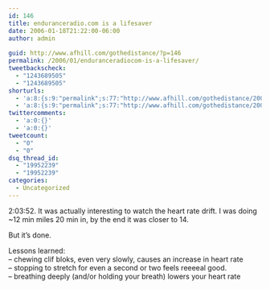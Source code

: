 ```yaml
---
id: 146
title: enduranceradio.com is a lifesaver
date: 2006-01-18T21:22:00-06:00
author: admin
  
guid: http://www.afhill.com/gothedistance/?p=146
permalink: /2006/01/enduranceradiocom-is-a-lifesaver/
tweetbackscheck:
  - "1243689505"
  - "1243689505"
shorturls:
  - 'a:8:{s:9:"permalink";s:77:"http://www.afhill.com/gothedistance/2006/01/enduranceradiocom-is-a-lifesaver/";s:7:"tinyurl";s:25:"http://tinyurl.com/d7qjpu";s:4:"isgd";s:17:"http://is.gd/h9Yn";s:5:"bitly";s:18:"http://bit.ly/L7VP";s:5:"snipr";s:22:"http://snipr.com/ap0qm";s:5:"snurl";s:22:"http://snurl.com/ap0qm";s:7:"snipurl";s:24:"http://snipurl.com/ap0qm";s:4:"trim";s:17:"http://tr.im/cjq9";}'
  - 'a:8:{s:9:"permalink";s:77:"http://www.afhill.com/gothedistance/2006/01/enduranceradiocom-is-a-lifesaver/";s:7:"tinyurl";s:25:"http://tinyurl.com/d7qjpu";s:4:"isgd";s:17:"http://is.gd/h9Yn";s:5:"bitly";s:18:"http://bit.ly/L7VP";s:5:"snipr";s:22:"http://snipr.com/ap0qm";s:5:"snurl";s:22:"http://snurl.com/ap0qm";s:7:"snipurl";s:24:"http://snipurl.com/ap0qm";s:4:"trim";s:17:"http://tr.im/cjq9";}'
twittercomments:
  - 'a:0:{}'
  - 'a:0:{}'
tweetcount:
  - "0"
  - "0"
dsq_thread_id:
  - "19952239"
  - "19952239"
categories:
  - Uncategorized
---
```

2:03:52. It was actually interesting to watch the heart rate drift. I was doing ~12 min miles 20 min in, by the end it was closer to 14.

But it&#8217;s done.

Lessons learned:  
&#8211; chewing clif bloks, even very slowly, causes an increase in heart rate  
&#8211; stopping to stretch for even a second or two feels reeeeal good.  
&#8211; breathing deeply (and/or holding your breath) lowers your heart rate
